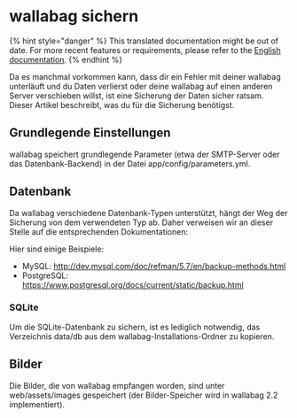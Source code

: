 wallabag sichern
================

{% hint style="danger" %}
This translated documentation might be out of date. For more recent features or requirements, please refer to the [English documentation](https://doc.wallabag.org/en/).
{% endhint %}

Da es manchmal vorkommen kann, dass dir ein Fehler mit deiner wallabag
unterläuft und du Daten verlierst oder deine wallabag auf einen anderen
Server verschieben willst, ist eine Sicherung der Daten sicher ratsam.
Dieser Artikel beschreibt, was du für die Sicherung benötigst.

Grundlegende Einstellungen
--------------------------

wallabag speichert grundlegende Parameter (etwa der SMTP-Server oder das
Datenbank-Backend) in der Datei app/config/parameters.yml.

Datenbank
---------

Da wallabag verschiedene Datenbank-Typen unterstützt, hängt der Weg der
Sicherung von dem verwendeten Typ ab. Daher verweisen wir an dieser
Stelle auf die entsprechenden Dokumentationen:

Hier sind einige Beispiele:

-   MySQL: <http://dev.mysql.com/doc/refman/5.7/en/backup-methods.html>
-   PostgreSQL:
    <https://www.postgresql.org/docs/current/static/backup.html>

### SQLite

Um die SQLite-Datenbank zu sichern, ist es lediglich notwendig, das
Verzeichnis data/db aus dem wallabag-Installations-Ordner zu kopieren.

Bilder
------

Die Bilder, die von wallabag empfangen worden, sind unter
web/assets/images gespeichert (der Bilder-Speicher wird in wallabag 2.2
implementiert).
